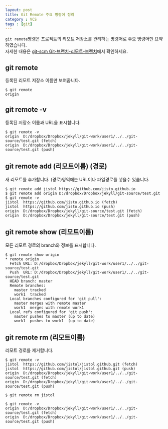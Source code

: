 ```yaml
---
layout: post
title: Git Remote 주요 명령어 정리
category : VCS
tags : [git]
---
```


`git remote`명령은 프로젝트의 리모트 저장소를 관리하는 명령어로 주요 명령어만 요약하였습니다.    
자세한 내용은 [git-scm Git-브랜치-리모트-브랜치](https://git-scm.com/book/ko/v1/Git-%EB%B8%8C%EB%9E%9C%EC%B9%98-%EB%A6%AC%EB%AA%A8%ED%8A%B8-%EB%B8%8C%EB%9E%9C%EC%B9%98)에서 확인하세요.

git remote
----
등록된 리모트 저장소 이름만 보여줍니다.    

    $ git remote
    origin

git remote -v
----
등록된 저장소 이름과 URL을 표시합니다.    

    $ git remote -v
    origin  D:/dropbox/Dropbox/jekyll/git-work/user1/../../git-source/test.git (fetch)
    origin  D:/dropbox/Dropbox/jekyll/git-work/user1/../../git-source/test.git (push)

git remote add (리모트이름) (경로)
----
새 리모트를 추가합니다. (경로)영역에는 URL이나 파일경로를 넣을수 있습니다.

    $ git remote add jistol https://github.com/jisto.github.io
    $ git remote add origin D:/dropbox/Dropbox/jekyll/git-source/test.git
    $ git remote -v
    jistol  https://github.com/jisto.github.io (fetch)
    jistol  https://github.com/jisto.github.io (push)
    origin  D:/dropbox/Dropbox/jekyll/git-source/test.git (fetch)
    origin  D:/dropbox/Dropbox/jekyll/git-source/test.git (push)

git remote show (리모트이름)
----
모든 리모트 경로의 branch와 정보를 표시합니다.

    $ git remote show origin
    * remote origin
      Fetch URL: D:/dropbox/Dropbox/jekyll/git-work/user1/../../git-source/test.git
      Push  URL: D:/dropbox/Dropbox/jekyll/git-work/user1/../../git-source/test.git
      HEAD branch: master
      Remote branches:
        master tracked
        work1  tracked
      Local branches configured for 'git pull':
        master merges with remote master
        work1  merges with remote work1
      Local refs configured for 'git push':
        master pushes to master (up to date)
        work1  pushes to work1  (up to date)

git remote rm (리모트이름)
----
리모트 경로를 제거합니다.

    $ git remote -v
    jistol  https://github.com/jistol/jistol.github.git (fetch)
    jistol  https://github.com/jistol/jistol.github.git (push)
    origin  D:/dropbox/Dropbox/jekyll/git-work/user1/../../git-source/test.git (fetch)
    origin  D:/dropbox/Dropbox/jekyll/git-work/user1/../../git-source/test.git (push)

    $ git remote rm jistol

    $ git remote -v
    origin  D:/dropbox/Dropbox/jekyll/git-work/user1/../../git-source/test.git (fetch)
    origin  D:/dropbox/Dropbox/jekyll/git-work/user1/../../git-source/test.git (push)
